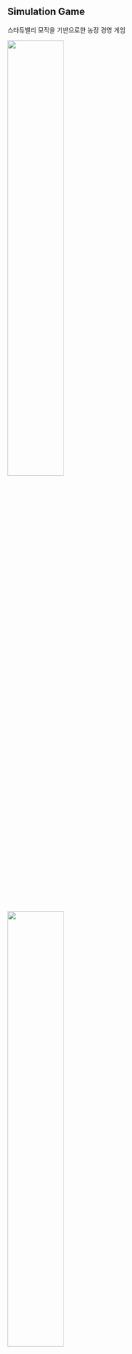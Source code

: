 ## Simulation Game
스타듀밸리 모작을 기반으로한 농장 경영 게임 

 <img src ="https://user-images.githubusercontent.com/49131724/128915397-6eed5745-7d74-48ba-985b-a00ac5e9be9f.png" width="50%"> <img src ="https://user-images.githubusercontent.com/49131724/128911801-7242119c-bc01-4200-b661-7358d6177d8a.png" width="50%">
 <img src ="https://user-images.githubusercontent.com/49131724/128911579-61391115-1c93-40ab-9504-0ebc9dc7acdb.png" width="50%"> <img src ="https://user-images.githubusercontent.com/49131724/128911590-e04f47c3-514c-4c9e-b301-3ba8a47185a5.png" width="50%">


## Execution Video
[https://youtu.be/KYltYp41Fo0](https://youtu.be/KYltYp41Fo0)
